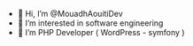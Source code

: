 - 👋 Hi, I’m @MouadhAouitiDev
- 👀 I’m interested in software engineering 
- 🌱 I’m PHP Developer ( WordPress - symfony  )


<!---
MouadhAouitiDev/MouadhAouitiDev is a ✨ special ✨ repository because its `README.md` (this file) appears on your GitHub profile.
You can click the Preview link to take a look at your changes.
--->
